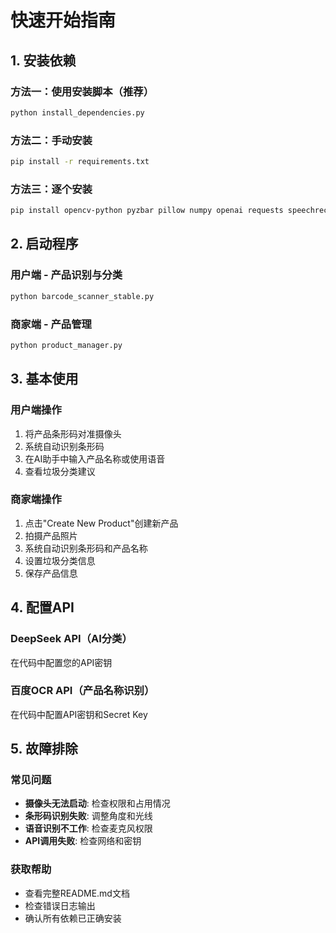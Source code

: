 # 快速开始指南

## 1. 安装依赖

### 方法一：使用安装脚本（推荐）
```bash
python install_dependencies.py
```

### 方法二：手动安装
```bash
pip install -r requirements.txt
```

### 方法三：逐个安装
```bash
pip install opencv-python pyzbar pillow numpy openai requests speechrecognition pyaudio opencv-contrib-python
```

## 2. 启动程序

### 用户端 - 产品识别与分类
```bash
python barcode_scanner_stable.py
```

### 商家端 - 产品管理
```bash
python product_manager.py
```

## 3. 基本使用

### 用户端操作
1. 将产品条形码对准摄像头
2. 系统自动识别条形码
3. 在AI助手中输入产品名称或使用语音
4. 查看垃圾分类建议

### 商家端操作
1. 点击"Create New Product"创建新产品
2. 拍摄产品照片
3. 系统自动识别条形码和产品名称
4. 设置垃圾分类信息
5. 保存产品信息

## 4. 配置API

### DeepSeek API（AI分类）
在代码中配置您的API密钥

### 百度OCR API（产品名称识别）
在代码中配置API密钥和Secret Key

## 5. 故障排除

### 常见问题
- **摄像头无法启动**: 检查权限和占用情况
- **条形码识别失败**: 调整角度和光线
- **语音识别不工作**: 检查麦克风权限
- **API调用失败**: 检查网络和密钥

### 获取帮助
- 查看完整README.md文档
- 检查错误日志输出
- 确认所有依赖已正确安装
